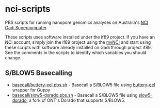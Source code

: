 # nci-scripts

PBS scripts for running nanopore genomics analyses on Australia's [NCI Gadi Supercomputer](https://nci.org.au/our-systems/hpc-systems).

These scripts uses software installed under the if89 project. If you have an NCI account, simply join the if89 project using the [myNCI](https://my.nci.org.au/mancini/login?next=/mancini/) and start using these scripts with software already installed on Gadi through project if89. See the comments in the scripts to identify which variables you should change.

## S/BLOW5 Basecalling

- [basecall/buttery-eel.pbs.sh](basecall/buttery-eel.pbs.sh) - Basecall a S/BLOW5 file using [buttery-eel](https://github.com/Psy-Fer/buttery-eel) wrapper for Guppy
- [basecall/slow5-dorado.pbs.sh](basecall/slow5-dorado.pbs.sh) - Basecall a S/BLOW5 file using [slow5-dorado](https://github.com/hiruna72/slow5-dorado/releases/), a fork of ONT's Dorado that supports S/BLOW5.
